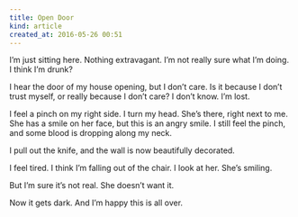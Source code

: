 ```yaml
---
title: Open Door 
kind: article
created_at: 2016-05-26 00:51
---
```


I’m just sitting here. Nothing extravagant. I’m not really sure what I’m doing. I think I’m drunk?

I hear the door of my house opening, but I don’t care. Is it because I don’t trust myself, or really because I don’t care? I don’t know. I’m lost.

I feel a pinch on my right side. I turn my head. She’s there,  right next to me. She has a smile on her face, but this is an angry smile. I still feel the pinch, and some blood is dropping along my neck.

I pull out the knife, and the wall is now beautifully decorated.

I feel tired. I think I’m falling out of the chair. I look at her. She’s smiling.  

But I’m sure it’s not real. She doesn’t want it.

Now it gets dark. And I’m happy this is all over.
